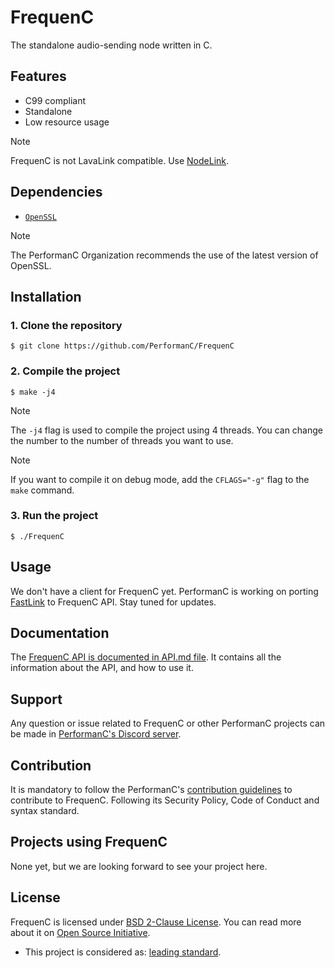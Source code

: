 # FrequenC

The standalone audio-sending node written in C.

## Features

- C99 compliant
- Standalone
- Low resource usage

> [!NOTE]
> FrequenC is not LavaLink compatible. Use [NodeLink](https://github.com/PerformanC/NodeLink).

## Dependencies

- [`OpenSSL`](https://www.openssl.org/)

> [!NOTE]
> The PerformanC Organization recommends the use of the latest version of OpenSSL.

## Installation

### 1. Clone the repository

```shell
$ git clone https://github.com/PerformanC/FrequenC
```

### 2. Compile the project

```shell
$ make -j4
```

> [!NOTE]
> The `-j4` flag is used to compile the project using 4 threads. You can change the number to the number of threads you want to use.

> [!NOTE]
> If you want to compile it on debug mode, add the `CFLAGS="-g"` flag to the `make` command.

### 3. Run the project

```shell
$ ./FrequenC
```

## Usage

We don't have a client for FrequenC yet. PerformanC is working on porting [FastLink](https://github.com/PerformanC/FastLink) to FrequenC API. Stay tuned for updates.

## Documentation

The [FrequenC API is documented in API.md file](docs/API.md). It contains all the information about the API, and how to use it.

## Support

Any question or issue related to FrequenC or other PerformanC projects can be made in [PerformanC's Discord server](https://discord.gg/uPveNfTuCJ).

## Contribution

It is mandatory to follow the PerformanC's [contribution guidelines](https://github.com/PerformanC/contributing) to contribute to FrequenC. Following its Security Policy, Code of Conduct and syntax standard.

## Projects using FrequenC

None yet, but we are looking forward to see your project here.

## License

FrequenC is licensed under [BSD 2-Clause License](LICENSE). You can read more about it on [Open Source Initiative](https://opensource.org/licenses/BSD-2-Clause).

* This project is considered as: [leading standard](https://github.com/PerformanC/contributing?tab=readme-ov-file#project-information).
